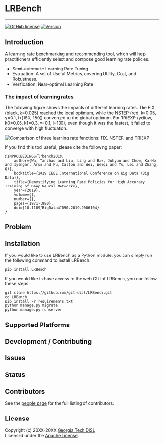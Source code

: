 <!--- Project Logo --->
# LRBench
<!--- a href=""><img src="" alt=""></a --->
-----------------
[![GitHub license](https://img.shields.io/badge/license-apache-green.svg?style=flat)](https://www.apache.org/licenses/LICENSE-2.0)
[![Version](https://img.shields.io/badge/version-0.0.1-red.svg?style=flat)]()
<!---
[![Travis Status]()]()
[![Jenkins Status]()]()
[![Coverage Status]()]()
--->
## Introduction

A learning rate benchmarking and recommending tool, which will help practitioners efficiently select and compose good learning rate policies.

* Semi-automatic Learning Rate Tuning
* Evaluation: A set of Useful Metrics, covering Utility, Cost, and Robustness.
* Verification: Near-optimal Learning Rate

### The impact of learning rates

The following figure shows the impacts of different learning rates. The FIX (black, k=0.025) reached the local optimum, while the NSTEP (red, k=0.05, γ=0.1, l=[150, 180]) converged to the global optimum. For TRIEXP (yellow, k0=0.05, k1=0.3, γ=0.1, l=100), even though it was the fastest, it failed to converge with high fluctuation.

![Comparison of three learning rate functions: FIX, NSTEP, and TRIEXP](examples/visualization/FIX-NSTEP-TRIEXP-Comparison.gif)

If you find this tool useful, please cite the following paper:

    @INPROCEEDINGS{lrbench2019,
        author={Wu, Yanzhao and Liu, Ling and Bae, Juhyun and Chow, Ka-Ho and Iyengar, Arun and Pu, Calton and Wei, Wenqi and Yu, Lei and Zhang, Qi},
        booktitle={2019 IEEE International Conference on Big Data (Big Data)},
        title={Demystifying Learning Rate Policies for High Accuracy Training of Deep Neural Networks},
        year={2019},
        volume={},
        number={},
        pages={1971-1980},  
        doi={10.1109/BigData47090.2019.9006104}
    }
 
## Problem


## Installation
If you would like to use LRBench as a Python module, you can simply run the following command to install LRBench.

    pip install LRBench

If you would like to have access to the web GUI of LRBench, you can follow these steps:

    git clone https://github.com/git-disl/LRBench.git 
    cd LRBench 
    pip install -r requirements.txt
    python manage.py migrate
    python manage.py runserver

## Supported Platforms


## Development / Contributing


## Issues


## Status


## Contributors

See the [people page](https://github.com/git-disl/LRBench/graphs/contributors) for the full listing of contributors.

## License

Copyright (c) 20XX-20XX [Georgia Tech DiSL](https://github.com/git-disl)  
Licensed under the [Apache License](LICENSE).
